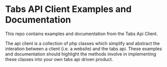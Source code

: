 # Tabs API Client Examples and Documentation

This repo contains examples and documentation from the Tabs Api Client.

The api client is a collection of php classes which simplify and abstract the interation between a client (i.e. a website) and the tabs api.  These examples and documentation should highlight the methods involve in implementing these classes into your own tabs api driven product.
